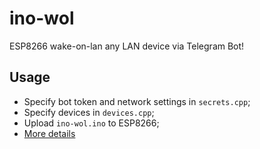 # ino-wol

ESP8266 wake-on-lan any LAN device via Telegram Bot!

## Usage

- Specify bot token and network settings in `secrets.cpp`;
- Specify devices in `devices.cpp`;
- Upload `ino-wol.ino` to ESP8266;
- [More details](https://google.com)
